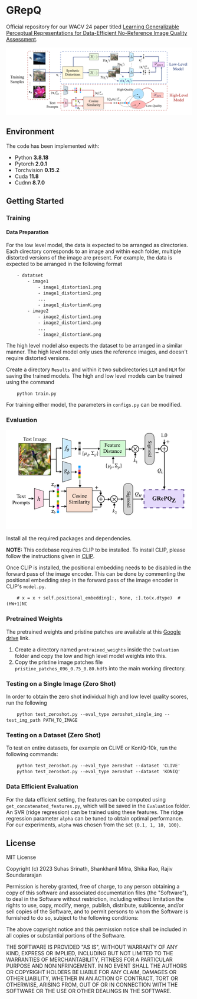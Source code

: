 # GRepQ
Official repository for our WACV 24 paper titled [Learning Generalizable Perceptual Representations for Data-Efficient No-Reference Image Quality Assessment](http://arxiv.org/abs/2312.04838).

![Framework](./assets/framework.png)

## Environment ##

The code has been implemented with:

* Python **3.8.18**
* Pytorch **2.0.1**
* Torchvision **0.15.2**
* Cuda **11.8**
* Cudnn **8.7.0**

## Getting Started ##

### Training ###

#### Data Preparation ####

For the low level model, the data is expected to be arranged as 
directories. Each directory corresponds to an image and within each
folder, multiple distorted versions of the image are present. For 
example, the data is expected to be arranged in the following 
format
```
    - datatset
        - image1
            - image1_distortion1.png
            - image1_distortion2.png
            ...
            - image1_distortionK.png
        - image2
            - image2_distortion1.png
            - image2_distortion2.png
            ...
            - image2_distortionK.png
```

The high level model also expects the dataset to be arranged in a 
similar manner. The high level model only uses the reference images,
and doesn't require distorted versions.

Create a directory `Results` and within it two subdirectories
`LLM` and `HLM` for saving the trained models. 
The high and low level models can be trained using the command
```
    python train.py
```

For training either model, the parameters in `configs.py` can be 
modified.

### Evaluation ###

![Zeroshot](./assets/zeroshot.png)

Install all the required packages and dependencies. 

**NOTE:** This codebase requires CLIP to be installed. 
To install CLIP, please follow the instructions given
in [CLIP](https://github.com/openai/CLIP).

Once CLIP is installed, the positional embedding needs to be disabled in
the forward pass of the image encoder. This can be done by commenting the
positional embedding step in the forward pass of the image encoder in 
CLIP's `model.py`.
```
    # x = x + self.positional_embedding[:, None, :].to(x.dtype)  # (HW+1)NC
```

### Pretrained Weights ###

The pretrained weights and pristine patches are available 
at this 
[Google drive](https://drive.google.com/drive/folders/1wLpdN6TNezur_0_NF7XgmBMyWcSxH5eX?usp=drive_link) link.

1. Create a directory named `pretrained_weights` inside the `Evaluation` folder
and copy the low and high level model weights into this. 
2. Copy the pristine 
image patches file `pristine_patches_096_0.75_0.80.hdf5` into the main working 
directory.

### Testing on a Single Image (Zero Shot) ###

In order to obtain the zero shot individual high and low level quality scores, run 
the following
```
    python test_zeroshot.py --eval_type zeroshot_single_img --test_img_path PATH_TO_IMAGE
```
### Testing on a Dataset (Zero Shot) ###

To test on entire datasets, for example on CLIVE or KonIQ-10k, run the following
commands:
```
    python test_zeroshot.py --eval_type zeroshot --dataset 'CLIVE'
    python test_zeroshot.py --eval_type zeroshot --dataset 'KONIQ'
```

### Data Efficient Evaluation ###

For the data efficient setting, the features can be computed using 
`get_concatenated_features.py`, which will be saved in the 
`Evaluation` folder. An SVR (ridge regression) can be 
trained using these features. The ridge regression parameter `alpha` 
can be tuned to obtain optimal performance. For our experiments, 
`alpha` was chosen from the set `{0.1, 1, 10, 100}`.

## License ##

MIT License

Copyright (c) 2023 Suhas Srinath, Shankhanil Mitra, Shika Rao, Rajiv Soundararajan

Permission is hereby granted, free of charge, to any person obtaining a copy
of this software and associated documentation files (the "Software"), to deal
in the Software without restriction, including without limitation the rights
to use, copy, modify, merge, publish, distribute, sublicense, and/or sell
copies of the Software, and to permit persons to whom the Software is
furnished to do so, subject to the following conditions:

The above copyright notice and this permission notice shall be included in all
copies or substantial portions of the Software.

THE SOFTWARE IS PROVIDED "AS IS", WITHOUT WARRANTY OF ANY KIND, EXPRESS OR
IMPLIED, INCLUDING BUT NOT LIMITED TO THE WARRANTIES OF MERCHANTABILITY,
FITNESS FOR A PARTICULAR PURPOSE AND NONINFRINGEMENT. IN NO EVENT SHALL THE
AUTHORS OR COPYRIGHT HOLDERS BE LIABLE FOR ANY CLAIM, DAMAGES OR OTHER
LIABILITY, WHETHER IN AN ACTION OF CONTRACT, TORT OR OTHERWISE, ARISING FROM,
OUT OF OR IN CONNECTION WITH THE SOFTWARE OR THE USE OR OTHER DEALINGS IN THE
SOFTWARE.

